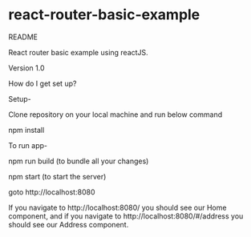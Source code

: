 # react-router-basic-example

README

React router basic example using reactJS.

Version 1.0

How do I get set up?

Setup-

Clone repository on your local machine and run below command

npm install

To run app-

npm run build (to bundle all your changes)

npm start (to start the server)

goto http://localhost:8080

If you navigate to http://localhost:8080/ you should see our Home component, and if you navigate to http://localhost:8080/#/address you should see our Address component.
